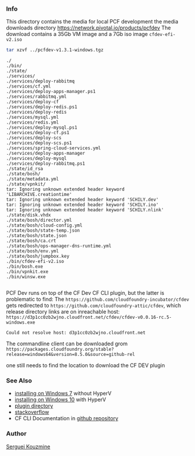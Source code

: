 ### Info
This directory contains the media for local PCF development
the media downloads directory https://network.pivotal.io/products/pcfdev
The download contains a 35Gb VM image and a 7Gb iso image `cfdev-efi-v2.iso`
```sh
tar xzvf ../pcfdev-v1.3.1-windows.tgz
```
```text
./
./bin/
./state/
./services/
./services/deploy-rabbitmq
./services/cf.yml
./services/deploy-apps-manager.ps1
./services/rabbitmq.yml
./services/deploy-cf
./services/deploy-redis.ps1
./services/deploy-redis
./services/mysql.yml
./services/redis.yml
./services/deploy-mysql.ps1
./services/deploy-cf.ps1
./services/deploy-scs
./services/deploy-scs.ps1
./services/spring-cloud-services.yml
./services/deploy-apps-manager
./services/deploy-mysql
./services/deploy-rabbitmq.ps1
./state/id_rsa
./state/bosh/
./state/metadata.yml
./state/vpnkit/
tar: Ignoring unknown extended header keyword 'LIBARCHIVE.creationtime'
tar: Ignoring unknown extended header keyword 'SCHILY.dev'
tar: Ignoring unknown extended header keyword 'SCHILY.ino'
tar: Ignoring unknown extended header keyword 'SCHILY.nlink'
./state/disk.vhdx
./state/bosh/director.yml
./state/bosh/cloud-config.yml
./state/bosh/state-temp.json
./state/bosh/state.json
./state/bosh/ca.crt
./state/bosh/ops-manager-dns-runtime.yml
./state/bosh/env.yml
./state/bosh/jumpbox.key
./bin/cfdev-efi-v2.iso
./bin/bosh.exe
./bin/vpnkit.exe
./bin/winsw.exe


```
PCF Dev runs on top of the CF Dev CF CLI plugin, but the latter is problematic to find: The `https://github.com/cloudfoundry-incubator/cfdev` gets redirected to `https://github.com/cloudfoundry-attic/cfdev`, which release directory links are on inreachable host: `https://d3p1cc0zb2wjno.cloudfront.net/cfdev/cfdev-v0.0.16-rc.5-windows.exe`

```text
Could not resolve host: d3p1cc0zb2wjno.cloudfront.net
```
The commandline client can be downloaded grom `https://packages.cloudfoundry.org/stable?release=windows64&version=8.5.0&source=github-rel`

one still needs to find the location to download the CF DEV plugin

### See Also
   * [installing on Windows 7](https://docs.pivotal.io/pcf-dev/install-windows-legacy.html) without HyperV
   * [installing on Windows 10](https://docs.pivotal.io/pcf-dev/install-windows.html) with HyperV
  * [plugin directory](https://plugins.cloudfoundry.org)
  * [stackoverflow](https://stackoverflow.com/questions/70989962/how-to-get-a-local-cloud-foundry-instance)
  * CF CLI Documentation in [github repository](https://github.com/cloudfoundry/cli)

### Author
[Serguei Kouzmine](kouzmine_serguei@yahoo.com)
